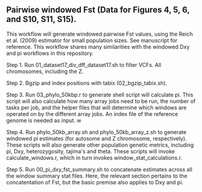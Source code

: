## Pairwise windowed Fst (Data for Figures 4, 5, 6, and S10, S11, S15).

This workflow will generate windowed pairwise Fst values, using the Reich et al. (2009) estimator for small population sizes. See manuscript for reference. This workflow shares many similarities with the windowed Dxy and pi workflows in this repository. 

Step 1. Run 01_dataset17_div_dff_dataset17.sh to filter VCFs. All chromosomes, including the Z. 

Step 2. Bgzip and index positions with tabix (02_bgzip_tabix.sh). 

Step 3. Run 03_phylo_50kbp.r to generate shell script will calculate pi. This script will also calculate how many array jobs need to be run, the number of tasks per job, and the helper files that will determine which windows are operated on by the different array jobs. An index file of the reference genome is needed as input. w

Step 4. Run phylo_50kb_array.sh and phylo_50kb_array_z.sh to generate windowed pi estimates (for autosome and Z chromosome, respectively). These scripts will also generate other population genetic metrics, including pi, Dxy, heterozygosity, tajima's and theta. These scripts will invoke calculate_windows.r, which in turn invokes window_stat_calculations.r.  

Step 5. Run 00_pi_dxy_fst_summary.sh to concatenate estimates across all the window summary stat files. Here, the relevant section pertains to the concatentation of Fst, but the basic premise also applies to Dxy and pi. 

